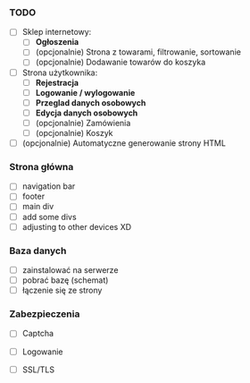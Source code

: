 
### TODO 
- [ ] Sklep internetowy:
	- [ ] **Ogłoszenia**
	- [ ] (opcjonalnie) Strona z towarami, filtrowanie, sortowanie
	- [ ] (opcjonalnie) Dodawanie towarów do koszyka
- [ ] Strona użytkownika:
	- [ ] **Rejestracja**
	- [ ] **Logowanie / wylogowanie**
	- [ ] **Przeglad danych osobowych**
	- [ ] **Edycja danych osobowych**
	- [ ] (opcjonalnie) Zamówienia
	- [ ] (opcjonalnie) Koszyk
- [ ] (opcjonalnie) Automatyczne generowanie strony HTML

### Strona główna
- [ ] navigation bar
- [ ] footer
- [ ] main div
- [ ] add some divs
- [ ] adjusting to other devices XD

### Baza danych
- [ ] zainstalować na serwerze
- [ ] pobrać bazę (schemat)
- [ ] łączenie się ze strony

### Zabezpieczenia
- [ ] Captcha
- [ ] Logowanie
- [ ] SSL/TLS


